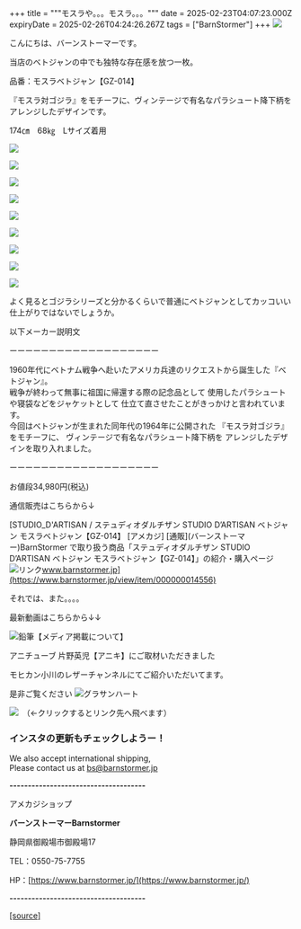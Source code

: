 +++
title = """モスラや。。。モスラ。。。"""
date = 2025-02-23T04:07:23.000Z
expiryDate = 2025-02-26T04:24:26.267Z
tags = ["BarnStormer"]
+++
[![](https://stat.ameba.jp/user_images/20231023/16/barnstormer-go/b2/03/p/o0420015015354743273.png)](https://ameblo.jp/barnstormer-go/entry-12825670498.html)

こんにちは、バーンストーマーです。

当店のベトジャンの中でも独特な存在感を放つ一枚。

品番：モスラベトジャン【GZ-014】

『モスラ対ゴジラ』をモチーフに、ヴィンテージで有名なパラシュート降下柄をアレンジしたデザインです。

174㎝　68㎏　Lサイズ着用

[![](https://stat.ameba.jp/user_images/20250223/12/barnstormer-go/08/3c/j/o0466070015547341696.jpg)](https://stat.ameba.jp/user_images/20250223/12/barnstormer-go/08/3c/j/o0466070015547341696.jpg)

[![](https://stat.ameba.jp/user_images/20250223/12/barnstormer-go/6e/c1/j/o0466070015547341705.jpg)](https://stat.ameba.jp/user_images/20250223/12/barnstormer-go/6e/c1/j/o0466070015547341705.jpg)

[![](https://stat.ameba.jp/user_images/20250223/12/barnstormer-go/61/74/j/o0466070015547341706.jpg)](https://stat.ameba.jp/user_images/20250223/12/barnstormer-go/61/74/j/o0466070015547341706.jpg)

[![](https://stat.ameba.jp/user_images/20250223/12/barnstormer-go/2a/d2/j/o0466070015547341694.jpg)](https://stat.ameba.jp/user_images/20250223/12/barnstormer-go/2a/d2/j/o0466070015547341694.jpg)

[![](https://stat.ameba.jp/user_images/20250223/12/barnstormer-go/50/e7/j/o0466070015547341697.jpg)](https://stat.ameba.jp/user_images/20250223/12/barnstormer-go/50/e7/j/o0466070015547341697.jpg)

[![](https://stat.ameba.jp/user_images/20250223/12/barnstormer-go/15/b0/j/o0466070015547341698.jpg)](https://stat.ameba.jp/user_images/20250223/12/barnstormer-go/15/b0/j/o0466070015547341698.jpg)

[![](https://stat.ameba.jp/user_images/20250223/12/barnstormer-go/53/59/j/o0466070015547341701.jpg)](https://stat.ameba.jp/user_images/20250223/12/barnstormer-go/53/59/j/o0466070015547341701.jpg)

[![](https://stat.ameba.jp/user_images/20250223/12/barnstormer-go/fa/47/j/o0466070015547341702.jpg)](https://stat.ameba.jp/user_images/20250223/12/barnstormer-go/fa/47/j/o0466070015547341702.jpg)

[![](https://stat.ameba.jp/user_images/20250223/12/barnstormer-go/8e/51/j/o0466070015547341700.jpg)](https://stat.ameba.jp/user_images/20250223/12/barnstormer-go/8e/51/j/o0466070015547341700.jpg)

よく見るとゴジラシリーズと分かるくらいで普通にベトジャンとしてカッコいい仕上がりではないでしょうか。

以下メーカー説明文

ーーーーーーーーーーーーーーーーーーー

1960年代にベトナム戦争へ赴いたアメリカ兵達のリクエストから誕生した『べトジャン』。  
戦争が終わって無事に祖国に帰還する際の記念品として 使用したパラシュートや寝袋などをジャケットとして 仕立て直させたことがきっかけと言われています。  
今回はべトジャンが生まれた同年代の1964年に公開された 『モスラ対ゴジラ』をモチーフに、 ヴィンテージで有名なパラシュート降下柄を アレンジしたデザインを取り入れました。

ーーーーーーーーーーーーーーーーーーー

お値段34,980円(税込)

通信販売はこちらから↓

[STUDIO\_D'ARTISAN / ステュディオダルチザン STUDIO D’ARTISAN ベトジャン モスラベトジャン【GZ-014】 \[アメカジ\] \[通販\](バーンストーマー)BarnStormer で取り扱う商品「ステュディオダルチザン STUDIO D’ARTISAN ベトジャン モスラベトジャン【GZ-014】」の紹介・購入ページ![リンク](https://c.stat100.ameba.jp/ameblo/symbols/v3.20.0/svg/gray/editor_link.svg)www.barnstormer.jp](https://www.barnstormer.jp/view/item/000000014556)

それでは、また。。。。

最新動画はこちらから↓↓

![鉛筆](https://stat100.ameba.jp/blog/ucs/img/char/char3/519.png)【メディア掲載について】

アニチューブ 片野英児【アニキ】にご取材いただきました

モヒカン小川のレザーチャンネルにてご紹介いただいてます。

是非ご覧ください ![グラサンハート](https://stat100.ameba.jp/blog/ucs/img/char/char3/148.png)

[![](https://stat.ameba.jp/user_images/20230412/16/barnstormer-go/6a/23/p/o0108010815269242493.png)](https://www.instagram.com/barnstormer_daily/)　（←クリックするとリンク先へ飛べます）

### インスタの更新もチェックしようー！

We also accept international shipping,  
Please contact us at bs@barnstormer.jp

**\-------------------------------------**

アメカジショップ

**バーンストーマーBarnstormer**

静岡県御殿場市御殿場17

TEL：0550-75-7755

HP：[https://www.barnstormer.jp/](https://www.barnstormer.jp/)

**\-------------------------------------**

[[source]](https://ameblo.jp/barnstormer-go/entry-12887506851.html)
